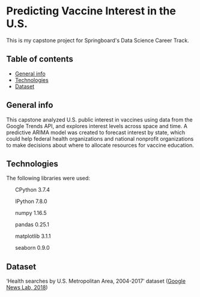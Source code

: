 # Predicting Vaccine Interest in the U.S.
This is my capstone project for Springboard's Data Science Career Track. 

## Table of contents
* [General info](#general-info)
* [Technologies](#technologies)
* [Dataset](#dataset)

## General info
This capstone analyzed U.S. public interest in vaccines using data from the Google Trends API, and explores interest levels across space and time. A predictive ARIMA model was created to forecast interest by state, which could help federal health organizations and national nonprofit organizations to make decisions about where to allocate resources for vaccine education.

## Technologies
The following libraries were used:
<ul>CPython 3.7.4</ul>
<ul>IPython 7.8.0</ul>
<ul>numpy 1.16.5</ul>
<ul>pandas 0.25.1</ul>
<ul>matplotlib 3.1.1</ul>
<ul>seaborn 0.9.0</ul>

## Dataset
‘Health searches by U.S. Metropolitan Area, 2004-2017’ dataset (<a href="https://www.kaggle.com/GoogleNewsLab/health-searches-us-county">Google News Lab, 2018</a>) 
